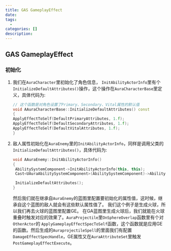 ```yaml
---
title: GAS GameplayEffect
date: 
tags:
  - 
categories: []
description: 
---
```


## GAS GameplayEffect

### 初始化

1. 我们在`AuraCharacter`里初始化了角色信息， `InitAbilityActorInfo`里有个`InitializeDefaultAttributes()`操作，这个操作在`AuraCharacterBase`里定义，具体代码为:

    ```cpp
    // 这个函数是对角色设置了Primary、Secondary、Vital属性的默认值
    void AAuraCharacterBase::InitializeDefaultAttributes() const
    {
    ApplyEffectToSelf(DefaultPrimaryAttributes, 1.f);
    ApplyEffectToSelf(DefaultSecondaryAttributes, 1.f);
    ApplyEffectToSelf(DefaultVitalAttributes, 1.f);
    }
    ```

2. 敌人属性初始化在`AuraEnemy`里的`InitAbilityActorInfo`，同样是调用父类的`InitializeDefaultAttributes()`，具体代码为:

    ```cpp
    void AAuraEnemy::InitAbilityActorInfo()
    {
     AbilitySystemComponent->InitAbilityActorInfo(this, this);
     Cast<UAuraAbilitySystemComponent>(AbilitySystemComponent)->AbilityActorInfoSet();

     InitializeDefaultAttributes();
    }
    ```

    然后我们就在继承自`AuraEnemy`的蓝图里配置要初始化的属性值，这时候，继承自这个蓝图的敌人就会有这些默认属性值了。
    我们这个例子是生成火球，所以我们再去火球的蓝图里配置GE。
    在GA蓝图里生成火球后，我们就能在火球重叠时触发对应的效果了。`AuraProjectile`里`OnSphereOverlap`函数里有个对`OtherActor`的
    `ApplyGameplayEffectSpecToSelf`函数，这个函数就是应用GE的函数。然后生成的`AuraprojectileSpell`的里面我们有配置`DamageEffectSpecHandle`，GE属性又在`AuraAttributeSet`里触发`PostGameplayEffectExecute`。
